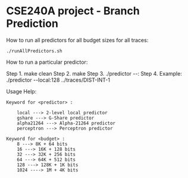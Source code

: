 # CSE240A project - Branch Prediction

How to run all predictors for all budget sizes for all traces:
    
    ./runAllPredictors.sh

How to run a particular predictor:

   Step 1. make clean
   Step 2. make
   Step 3. ./predictor --<predictor>:<budget> <filename>
   Step 4. Example: ./predictor --local:128 ../traces/DIST-INT-1 

Usage Help:

    Keyword for <predictor> :

        local ---> 2-level local predictor
        gshare ---> G-Share predictor
        alpha21264 ---> Alpha-21264 predictor
        perceptron ---> Perceptron predictor

    Keyword for <budget> :
        8 ---> 8K + 64 bits
        16 ---> 16K + 128 bits
        32 ---> 32K + 256 bits
        64 ---> 64K + 512 bits
        128 ---> 128K + 1K bits
        1024 ----> 1M + 4K bits
